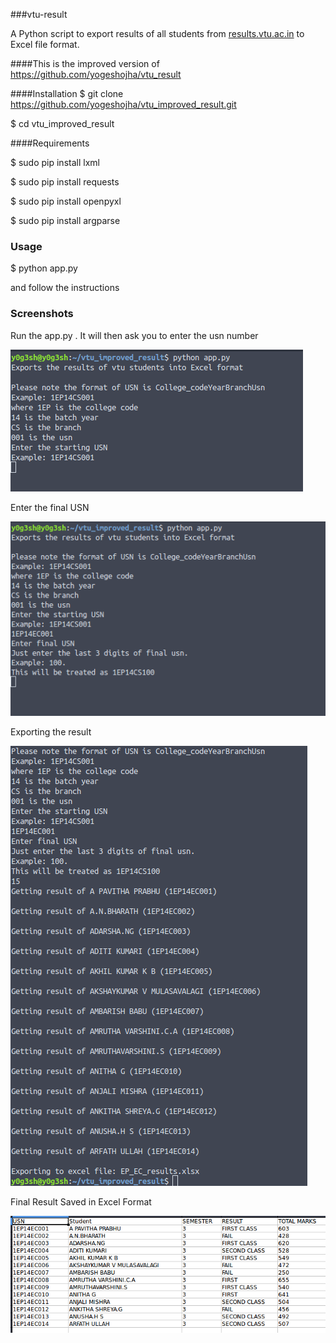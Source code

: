 ###vtu-result

A  Python script to export results of all students from [results.vtu.ac.in](http://results.vtu.ac.in) to Excel file format.

####This is the improved version of https://github.com/yogeshojha/vtu_result

####Installation
$ git clone https://github.com/yogeshojha/vtu_improved_result.git

$ cd vtu_improved_result

####Requirements

$ sudo pip install lxml

$ sudo pip install requests

$ sudo pip install openpyxl

$ sudo pip install argparse



### Usage
$ python app.py

and follow the instructions

### Screenshots

Run the app.py . It will then ask you to enter the usn number

![alt 1](screenshots/1.png?raw=True)

Enter the final USN

![alt 2](screenshots/2.png?raw=True)

Exporting the result

![alt 3](screenshots/3.png?raw=True)

Final Result Saved in Excel Format

![alt 4](screenshots/4.png?raw=True)
